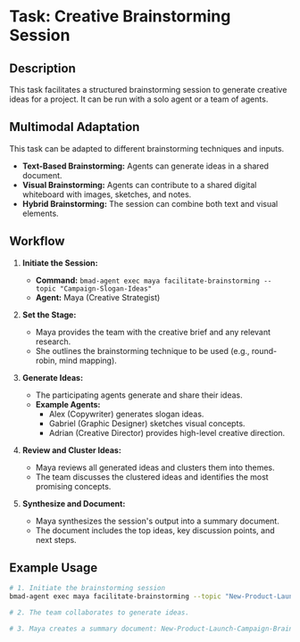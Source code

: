 # Task: Creative Brainstorming Session

## Description

This task facilitates a structured brainstorming session to generate creative ideas for a project. It can be run with a solo agent or a team of agents.

## Multimodal Adaptation

This task can be adapted to different brainstorming techniques and inputs.

- **Text-Based Brainstorming:** Agents can generate ideas in a shared document.
- **Visual Brainstorming:** Agents can contribute to a shared digital whiteboard with images, sketches, and notes.
- **Hybrid Brainstorming:** The session can combine both text and visual elements.

## Workflow

1.  **Initiate the Session:**
    -   **Command:** `bmad-agent exec maya facilitate-brainstorming --topic "Campaign-Slogan-Ideas"`
    -   **Agent:** Maya (Creative Strategist)

2.  **Set the Stage:**
    -   Maya provides the team with the creative brief and any relevant research.
    -   She outlines the brainstorming technique to be used (e.g., round-robin, mind mapping).

3.  **Generate Ideas:**
    -   The participating agents generate and share their ideas.
    -   **Example Agents:**
        -   Alex (Copywriter) generates slogan ideas.
        -   Gabriel (Graphic Designer) sketches visual concepts.
        -   Adrian (Creative Director) provides high-level creative direction.

4.  **Review and Cluster Ideas:**
    -   Maya reviews all generated ideas and clusters them into themes.
    -   The team discusses the clustered ideas and identifies the most promising concepts.

5.  **Synthesize and Document:**
    -   Maya synthesizes the session's output into a summary document.
    -   The document includes the top ideas, key discussion points, and next steps.

## Example Usage

```bash
# 1. Initiate the brainstorming session
bmad-agent exec maya facilitate-brainstorming --topic "New-Product-Launch-Campaign" --team "campaign-development-team"

# 2. The team collaborates to generate ideas.

# 3. Maya creates a summary document: New-Product-Launch-Campaign-Brainstorm-Summary.md
